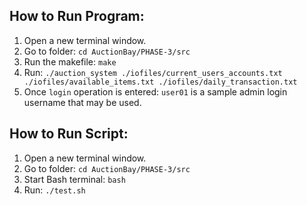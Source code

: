 ## How to Run Program:

1) Open a new terminal window.
2) Go to folder: `cd AuctionBay/PHASE-3/src`
3) Run the makefile: `make`
4) Run: `./auction_system ./iofiles/current_users_accounts.txt ./iofiles/available_items.txt ./iofiles/daily_transaction.txt`
5) Once `login` operation is entered: `user01` is a sample admin login username that may be used.

## How to Run Script:

1) Open a new terminal window.
2) Go to folder: `cd AuctionBay/PHASE-3/src`
3) Start Bash terminal: `bash`
4) Run: `./test.sh`
